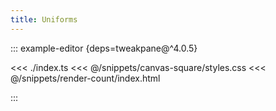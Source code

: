 ```yaml
---
title: Uniforms
---
```


::: example-editor {deps=tweakpane@^4.0.5}

<<< ./index.ts
<<< @/snippets/canvas-square/styles.css
<<< @/snippets/render-count/index.html

:::

